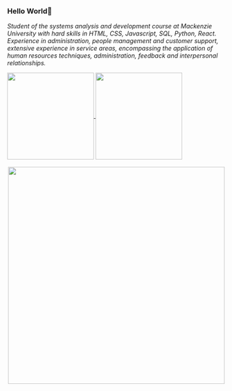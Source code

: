### Hello World👋

<em>Student of the systems analysis and development course at Mackenzie University with hard skills in HTML, CSS, Javascript, SQL, Python, React.
Experience in administration, people management and customer support, extensive experience in service areas, encompassing the application of human resources techniques, administration, feedback and interpersonal relationships.</em>

<a href="https://github.com/anuraghazra/github-readme-stats">
  <img height=200 align="center" src="https://github-readme-stats.vercel.app/api?username=ricardopra" />
</a>
<a href="https://github.com/anuraghazra/convoychat">
  <img height=200 align="center" src="https://github-readme-stats.vercel.app/api/top-langs?username=ricardopra&layout=compact&langs_count=8&card_width=320" />
</a>

<br>
<br>

<div style="text-align:center">
<a href="https://imgbb.com/">
<img height=500 align="center" src="https://i.ibb.co/NLgSqP4/front.jpg"></a>
</div>
